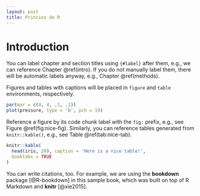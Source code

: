 ```yaml
---
layout: post
title: Princios de R
---
```


# Introduction

You can label chapter and section titles using `{#label}` after them, e.g., we can reference Chapter \@ref(intro). If you do not manually label them, there will be automatic labels anyway, e.g., Chapter \@ref(methods).

Figures and tables with captions will be placed in `figure` and `table` environments, respectively.

```r 
par(mar = c(4, 4, .1, .1))
plot(pressure, type = 'b', pch = 19)
```

Reference a figure by its code chunk label with the `fig:` prefix, e.g., see Figure \@ref(fig:nice-fig). Similarly, you can reference tables generated from `knitr::kable()`, e.g., see Table \@ref(tab:nice-tab).

```r
knitr::kable(
  head(iris, 20), caption = 'Here is a nice table!',
  booktabs = TRUE
)
```

You can write citations, too. For example, we are using the **bookdown** package [@R-bookdown] in this sample book, which was built on top of R Markdown and **knitr** [@xie2015].
